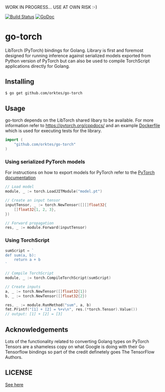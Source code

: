 WORK IN PROGRESS... USE AT OWN RISK :-)

[![Build Status](https://travis-ci.org/orktes/go-torch.svg?branch=master)](https://travis-ci.org/orktes/go-torch)
[![GoDoc](https://godoc.org/github.com/orktes/go-torch?status.svg)](http://godoc.org/github.com/orktes/go-torch)

# go-torch

LibTorch (PyTorch) bindings for Golang. Library is first and foremost designed for running inference against serialized models exported from Python version of PyTorch but can also be used to compile TorchScript applications directly for Golang.

## Installing
```sh
$ go get github.com/orktes/go-torch
```

## Usage

go-torch depends on the LibTorch shared libary to be available. For more information refer to https://pytorch.org/cppdocs/ and an example [Dockerfile](https://github.com/orktes/go-torch/blob/master/scripts/Dockerfile) which is used for executing tests for the library.

```go
import (
    "github.com/orktes/go-torch"
)
```

### Using serialized PyTorch models

For instructions on how to export models for PyTorch refer to the [PyTorch documentation](https://pytorch.org/tutorials/advanced/cpp_export.html)


```go
// Load model
module, _ := torch.LoadJITModule("model.pt")

// Create an input tensor
inputTensor, _ := torch.NewTensor([][]float32{
    []float32{1, 2, 3},
})

// Forward propagation
res, _ := module.Forward(inputTensor)

```

### Using TorchScript

```go
sumScript = `
def sum(a, b):
    return a + b
`

// Compile TorchScript
module, _ := torch.CompileTorchScript(sumScript)

// Create inputs
a, _ := torch.NewTensor([]float32{1})
b, _ := torch.NewTensor([]float32{2})

res, _ := module.RunMethod("sum", a, b)
fmt.Printf("[1] + [2] = %+v\n", res.(*torch.Tensor).Value())
// output: [1] + [2] = [3]

```

## Acknowledgements

Lots of the functionality related to converting Golang types on PyTorch Tensors are a shameless copy on what Google is doing with their Go Tensorflow bindings so part of the credit definetely goes The TensorFlow Authors.

## LICENSE

[See here](https://github.com/orktes/go-torch/blob/master/LICENSE)